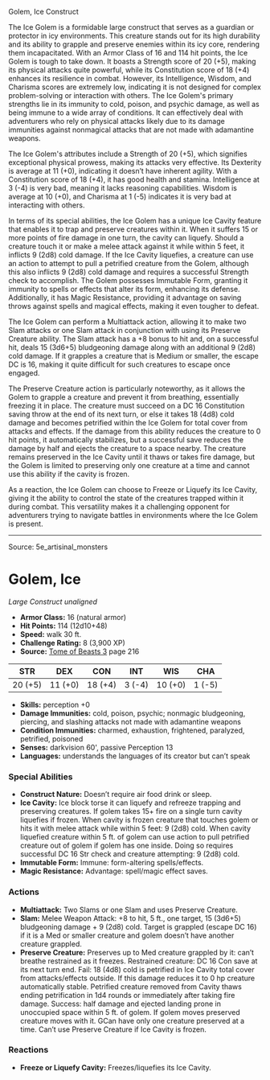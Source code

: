 <MonsterName/>Golem, Ice</MonsterName>
<CreatureType/>Construct</CreatureType>

<summary>The Ice Golem is a formidable large construct that serves as a guardian or protector in icy environments. This creature stands out for its high durability and its ability to grapple and preserve enemies within its icy core, rendering them incapacitated. With an Armor Class of 16 and 114 hit points, the Ice Golem is tough to take down. It boasts a Strength score of 20 (+5), making its physical attacks quite powerful, while its Constitution score of 18 (+4) enhances its resilience in combat. However, its Intelligence, Wisdom, and Charisma scores are extremely low, indicating it is not designed for complex problem-solving or interaction with others. The Ice Golem's primary strengths lie in its immunity to cold, poison, and psychic damage, as well as being immune to a wide array of conditions. It can effectively deal with adventurers who rely on physical attacks likely due to its damage immunities against nonmagical attacks that are not made with adamantine weapons.</summary>

<detail>

The Ice Golem's attributes include a Strength of 20 (+5), which signifies exceptional physical prowess, making its attacks very effective. Its Dexterity is average at 11 (+0), indicating it doesn’t have inherent agility. With a Constitution score of 18 (+4), it has good health and stamina. Intelligence at 3 (-4) is very bad, meaning it lacks reasoning capabilities. Wisdom is average at 10 (+0), and Charisma at 1 (-5) indicates it is very bad at interacting with others.

In terms of its special abilities, the Ice Golem has a unique Ice Cavity feature that enables it to trap and preserve creatures within it. When it suffers 15 or more points of fire damage in one turn, the cavity can liquefy. Should a creature touch it or make a melee attack against it while within 5 feet, it inflicts 9 (2d8) cold damage. If the Ice Cavity liquefies, a creature can use an action to attempt to pull a petrified creature from the Golem, although this also inflicts 9 (2d8) cold damage and requires a successful Strength check to accomplish. The Golem possesses Immutable Form, granting it immunity to spells or effects that alter its form, enhancing its defense. Additionally, it has Magic Resistance, providing it advantage on saving throws against spells and magical effects, making it even tougher to defeat.

The Ice Golem can perform a Multiattack action, allowing it to make two Slam attacks or one Slam attack in conjunction with using its Preserve Creature ability. The Slam attack has a +8 bonus to hit and, on a successful hit, deals 15 (3d6+5) bludgeoning damage along with an additional 9 (2d8) cold damage. If it grapples a creature that is Medium or smaller, the escape DC is 16, making it quite difficult for such creatures to escape once engaged.

The Preserve Creature action is particularly noteworthy, as it allows the Golem to grapple a creature and prevent it from breathing, essentially freezing it in place. The creature must succeed on a DC 16 Constitution saving throw at the end of its next turn, or else it takes 18 (4d8) cold damage and becomes petrified within the Ice Golem for total cover from attacks and effects. If the damage from this ability reduces the creature to 0 hit points, it automatically stabilizes, but a successful save reduces the damage by half and ejects the creature to a space nearby. The creature remains preserved in the Ice Cavity until it thaws or takes fire damage, but the Golem is limited to preserving only one creature at a time and cannot use this ability if the cavity is frozen.

As a reaction, the Ice Golem can choose to Freeze or Liquefy its Ice Cavity, giving it the ability to control the state of the creatures trapped within it during combat. This versatility makes it a challenging opponent for adventurers trying to navigate battles in environments where the Ice Golem is present.</detail>



---

Source: 5e_artisinal_monsters

# Golem, Ice

*Large* *Construct* *unaligned*

- **Armor Class:** 16 (natural armor)
- **Hit Points:** 114 (12d10+48)
- **Speed:** walk 30 ft.
- **Challenge Rating:** 8 (3,900 XP)
- **Source:** [Tome of Beasts 3](https://koboldpress.com/kpstore/product/tome-of-beasts-3-for-5th-edition/) page 216

| STR | DEX | CON | INT | WIS | CHA |
| --- | --- | --- | --- | --- | --- |
| 20 (+5) | 11 (+0) | 18 (+4) | 3 (-4) | 10 (+0) | 1 (-5) |

- **Skills:** perception +0
- **Damage Immunities:** cold, poison, psychic; nonmagic bludgeoning, piercing, and slashing attacks not made with adamantine weapons
- **Condition Immunities:** charmed, exhaustion, frightened, paralyzed, petrified, poisoned
- **Senses:** darkvision 60', passive Perception 13 
- **Languages:** understands the languages of its creator but can’t speak

### Special Abilities

- **Construct Nature:** Doesn’t require air food drink or sleep.
- **Ice Cavity:** Ice block torse it can liquefy and refreeze trapping and preserving creatures. If golem takes 15+ fire on a single turn cavity liquefies if frozen. When cavity is frozen creature that touches golem or hits it with melee attack while within 5 feet: 9 (2d8) cold. When cavity liquefied creature within 5 ft. of golem can use action to pull petrified creature out of golem if golem has one inside. Doing so requires successful DC 16 Str check and creature attempting: 9 (2d8) cold.
- **Immutable Form:** Immune: form-altering spells/effects.
- **Magic Resistance:** Advantage: spell/magic effect saves.

### Actions

- **Multiattack:** Two Slams or one Slam and uses Preserve Creature.
- **Slam:** Melee Weapon Attack: +8 to hit, 5 ft., one target, 15 (3d6+5) bludgeoning damage + 9 (2d8) cold. Target is grappled (escape DC 16) if it is a Med or smaller creature and golem doesn’t have another creature grappled.
- **Preserve Creature:** Preserves up to Med creature grappled by it: can’t breathe restrained as it freezes. Restrained creature: DC 16 Con save at its next turn end. Fail: 18 (4d8) cold is petrified in Ice Cavity total cover from attacks/effects outside. If this damage reduces it to 0 hp creature automatically stable. Petrified creature removed from Cavity thaws ending petrification in 1d4 rounds or immediately after taking fire damage. Success: half damage and ejected landing prone in unoccupied space within 5 ft. of golem. If golem moves preserved creature moves with it. GCan have only one creature preserved at a time. Can’t use Preserve Creature if Ice Cavity is frozen.

### Reactions

- **Freeze or Liquefy Cavity:** Freezes/liquefies its Ice Cavity.




